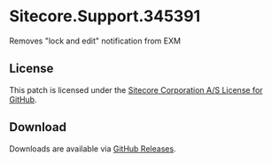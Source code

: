 # Sitecore.Support.345391
Removes &quot;lock and edit&quot; notification from EXM

## License  
This patch is licensed under the [Sitecore Corporation A/S License for GitHub](https://github.com/sitecoresupport/Sitecore.Support.345391/blob/master/LICENSE).  

## Download  
Downloads are available via [GitHub Releases](https://github.com/sitecoresupport/Sitecore.Support.345391/releases).  
